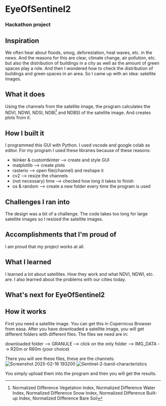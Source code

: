 # EyeOfSentinel2
### Hackathon project

## Inspiration

We often hear about floods, smog, deforestation, heat waves, etc. in the news.
And the reasons for this are clear, climate change, air pollution, etc. but also the distribution of buildings in a city as well as the amount of green spaces play a role.
And then I wondered how to check the distribution of buildings and green spaces in an area. So I came up with an idea: satellite images.

## What it does

Using the channels from the satellite image, the program calculates the NDVI, NDWI, NDSI, NDBI[^1] and NDBSI of the satellite image. And creates plots from it.

[^1]: Normalized Difference Vegetation Index, Normalized Difference Water Index, Normalized Difference Snow Index, Normalized Difference Built-up Index, Normalized Difference Bare Soil

## How I built it

I programmed this GUI with Python. 
I used vscode and google colab as editor.
For my program I used these libraries because of these reasons:
* tkinker & customtkinter --> create and style GUI
* matplotlib --> create plots
* rasterio --> open file(channel) and reshape it
* cv2 --> resize the channels 
* (not necessary) time --> checked how long it takes to finish 
* os & random --> create a new folder every time the program is used

## Challenges I ran into
The design was a bit of a challenge. 
The code takes too long for large satellite images so I resized the satellite images.

## Accomplishments that I'm proud of
I am proud that my project works at all.

## What I learned
I learned a lot about satellites. How they work and what NDVI, NDWI, etc. are. I also learned about the problems with our cities today.

## What's next for EyeOfSentinel2

## How it works
First you need a satellite image. You can get this in Copernicus Browser from easa. After you have downloaded a satellite image, you will get different folders with different files. The files we need are in:

downloaded folder --> GRANULE --> click on the only folder --> IMG_DATA --> R20m or R60m (your choice)

There you will see these files, these are the channels:
![Screenshot 2025-02-16 193200](https://github.com/user-attachments/assets/77f84fb1-3948-41be-803b-c0c43ea5c1a5)
![Sentinel-2-band-characteristics](https://github.com/user-attachments/assets/bb92bb69-508d-443d-8d96-790d9ec40d02)

You simply upload them into the program and then you will get the results.
